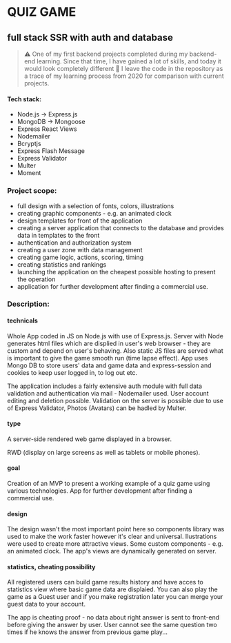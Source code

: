 # QUIZ GAME
## full stack SSR with auth and database

> :warning: One of my first backend projects completed during my backend-end learning. Since that time, I have gained a lot of skills, and today it would look completely different :see_no_evil: I leave the code in the repository as a trace of my learning process from 2020 for comparison with current projects.

#### Tech stack:

- Node.js -> Express.js
- MongoDB -> Mongoose
- Express React Views
- Nodemailer
- Bcryptjs
- Express Flash Message
- Express Validator
- Multer
- Moment

### Project scope:

- full design with a selection of fonts, colors, illustrations
- creating graphic components - e.g. an animated clock
- design templates for front of the application
- creating a server application that connects to the database and provides data in templates to the front
- authentication and authorization system
- creating a user zone with data management
- creating game logic, actions, scoring, timing
- creating statistics and rankings
- launching the application on the cheapest possible hosting to present the operation
- application for further development after finding a commercial use.


### Description:
#### technicals

Whole App coded in JS on Node.js with use of Express.js. Server with Node generates html files which are displied in user's web browser - they are custom and depend on user's behaving. Also static JS files are served what is important to give the game smooth run (time lapse effect). App uses Mongo DB to store users' data and game data and express-session and cookies to keep user logged in, to log out etc.

The application includes a fairly extensive auth module with full data validation and authentication via mail - Nodemailer used. User account editing and deletion possible. Validation on the server is possible due to use of Express Validator, Photos (Avatars) can be hadled by Multer.

#### type

A server-side rendered web game displayed in a browser.

RWD (display on large screens as well as tablets or mobile phones).

#### goal

Creation of an MVP to present a working example of a quiz game using various technologies. App for further development after finding a commercial use.

#### design

The design wasn't the most important point here so components library was used to make the work faster however it's clear and universal. Ilustrations were used to create more attractive views. Some custom components - e.g. an animated clock. The app's views are dynamically generated on server.

#### statistics, cheating possibility

All registered users can build game results history and have acces to statistics view where basic game data are displaied. You can also play the game as a Guest user and if you make registration later you can merge your guest data to your account.

The app is cheating proof - no data about right answer is sent to front-end before giving the answer by user. User cannot see the same question two times if he knows the answer from previous game play...



